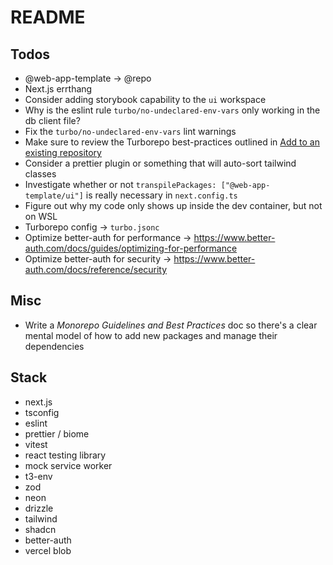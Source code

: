 # README

## Todos

- @web-app-template -> @repo
- Next.js errthang
- Consider adding storybook capability to the `ui` workspace
- Why is the eslint rule `turbo/no-undeclared-env-vars` only working in the db client file?
- Fix the `turbo/no-undeclared-env-vars` lint warnings
- Make sure to review the Turborepo best-practices outlined in [Add to an existing repository](https://turborepo.com/docs/getting-started/add-to-existing-repository#add-a-turbojson-file)
- Consider a prettier plugin or something that will auto-sort tailwind classes
- Investigate whether or not `transpilePackages: ["@web-app-template/ui"]` is really necessary in `next.config.ts`
- Figure out why my code only shows up inside the dev container, but not on WSL
- Turborepo config -> `turbo.jsonc`
- Optimize better-auth for performance -> https://www.better-auth.com/docs/guides/optimizing-for-performance
- Optimize better-auth for security -> https://www.better-auth.com/docs/reference/security

## Misc

- Write a _Monorepo Guidelines and Best Practices_ doc so there's a clear mental model of how to add new packages and manage their dependencies

## Stack

- next.js
- tsconfig
- eslint
- prettier / biome
- vitest
- react testing library
- mock service worker
- t3-env
- zod
- neon
- drizzle
- tailwind
- shadcn
- better-auth
- vercel blob
